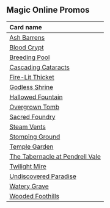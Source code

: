 ## Magic Online Promos

| Card name |
| :-------- |
| [Ash Barrens](https://github.com/mtgenius/uncube/raw/master/cards/magic-online-promos/ash-barrens.png) |
| [Blood Crypt](https://github.com/mtgenius/uncube/raw/master/cards/magic-online-promos/blood-crypt.png) |
| [Breeding Pool](https://github.com/mtgenius/uncube/raw/master/cards/magic-online-promos/breeding-pool.png) |
| [Cascading Cataracts](https://github.com/mtgenius/uncube/raw/master/cards/magic-online-promos/cascading-cataracts.png) |
| [Fire-Lit Thicket](https://github.com/mtgenius/uncube/raw/master/cards/magic-online-promos/fire-lit-thicket.png) |
| [Godless Shrine](https://github.com/mtgenius/uncube/raw/master/cards/magic-online-promos/godless-shrine.png) |
| [Hallowed Fountain](https://github.com/mtgenius/uncube/raw/master/cards/magic-online-promos/hallowed-fountain.png) |
| [Overgrown Tomb](https://github.com/mtgenius/uncube/raw/master/cards/magic-online-promos/overgrown-tomb.png) |
| [Sacred Foundry](https://github.com/mtgenius/uncube/raw/master/cards/magic-online-promos/sacred-foundry.png) |
| [Steam Vents](https://github.com/mtgenius/uncube/raw/master/cards/magic-online-promos/steam-vents.png) |
| [Stomping Ground](https://github.com/mtgenius/uncube/raw/master/cards/magic-online-promos/stomping-ground.png) |
| [Temple Garden](https://github.com/mtgenius/uncube/raw/master/cards/magic-online-promos/temple-garden.png) |
| [The Tabernacle at Pendrell Vale](https://github.com/mtgenius/uncube/raw/master/cards/magic-online-promos/the-tabernacle-at-pendrell-vale.png) |
| [Twilight Mire](https://github.com/mtgenius/uncube/raw/master/cards/magic-online-promos/twilight-mire.png) |
| [Undiscovered Paradise](https://github.com/mtgenius/uncube/raw/master/cards/magic-online-promos/undiscovered-paradise.png) |
| [Watery Grave](https://github.com/mtgenius/uncube/raw/master/cards/magic-online-promos/watery-grave.png) |
| [Wooded Foothills](https://github.com/mtgenius/uncube/raw/master/cards/magic-online-promos/wooded-foothills.png) |

